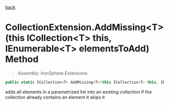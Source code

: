 ﻿

[back](/IronSphere.Extensions/types/CollectionExtension)

# CollectionExtension.AddMissing&lt;T&gt;(this ICollection&lt;T&gt; this, IEnumerable&lt;T&gt; elementsToAdd) Method

> Assembly: IronSphere.Extensions

```csharp
public static ICollection<T> AddMissing<T>(this ICollection<T> this, IEnumerable<T> elementsToAdd);
```

adds all elements in a parametrized list into an existing collection if the collection already contains an element it skips it

 